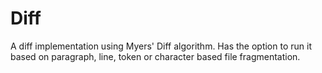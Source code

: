 Diff
====

A diff implementation using Myers' Diff algorithm. Has the option to run it based on paragraph, line, token or character based file fragmentation.
